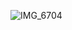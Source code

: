 ![IMG_6704](https://user-images.githubusercontent.com/56094425/109096881-39831100-76d3-11eb-8877-1559b8473f3e.jpg)
